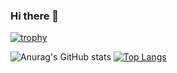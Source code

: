 ### Hi there 👋

[![trophy](https://github-profile-trophy.vercel.app/?username=albino98&theme=gruvbox&margin-w=15&margin-h=15&row=2&column=3)](https://github.com/ryo-ma/github-profile-trophy)


<!--
**albino98/albino98** is a ✨ _special_ ✨ repository because its `README.md` (this file) appears on your GitHub profile.

Here are some ideas to get you started:

- 🔭 I’m currently working on ...
- 🌱 I’m currently learning ...
- 👯 I’m looking to collaborate on ...
- 🤔 I’m looking for help with ...
- 💬 Ask me about ...
- 📫 How to reach me: ...
- 😄 Pronouns: ...
- ⚡ Fun fact: ...
-->

![Anurag's GitHub stats](https://github-readme-stats.vercel.app/api?username=albino98&show_icons=true)
[![Top Langs](https://github-readme-stats.vercel.app/api/top-langs/?username=albino98)](https://github.com/anuraghazra/github-readme-stats)


